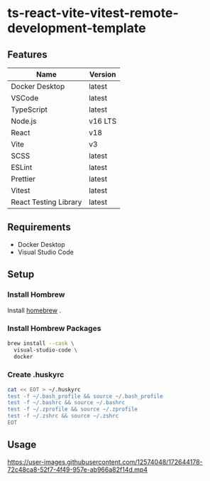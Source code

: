 # ts-react-vite-vitest-remote-development-template

## Features

| Name                  | Version |
| --------------------- | ------- |
| Docker Desktop        | latest  |
| VSCode                | latest  |
| TypeScript            | latest  |
| Node.js               | v16 LTS |
| React                 | v18     |
| Vite                  | v3      |
| SCSS                  | latest  |
| ESLint                | latest  |
| Prettier              | latest  |
| Vitest                | latest  |
| React Testing Library | latest  |

## Requirements

- Docker Desktop
- Visual Studio Code

## Setup

### Install Hombrew

Install [homebrew](https://brew.sh/) .

### Install Hombrew Packages

```sh
brew install --cask \
  visual-studio-code \
  docker
```

### Create .huskyrc

```sh
cat << EOT > ~/.huskyrc
test -f ~/.bash_profile && source ~/.bash_profile
test -f ~/.bashrc && source ~/.bashrc
test -f ~/.zprofile && source ~/.zprofile
test -f ~/.zshrc && source ~/.zshrc
EOT
```

## Usage

https://user-images.githubusercontent.com/12574048/172644178-72c48ca8-52f7-4f49-957e-ab966a82f14d.mp4
